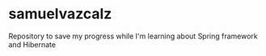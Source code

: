 # samuelvazcalz
Repository to save my progress while I'm learning about Spring framework and Hibernate
